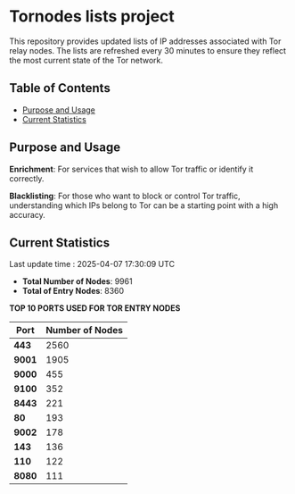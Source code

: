 # Tornodes lists project

This repository provides updated lists of IP addresses associated with Tor relay nodes. The lists are refreshed every 30 minutes to ensure they reflect the most current state of the Tor network.

## Table of Contents

- [Purpose and Usage](#purpose-and-usage)
- [Current Statistics](#current-statistics)


## Purpose and Usage

**Enrichment**: For services that wish to allow Tor traffic or identify it correctly.

**Blacklisting**: For those who want to block or control Tor traffic, understanding which IPs belong to Tor can be a starting point with a high accuracy.

## Current Statistics

Last update time : 2025-04-07 17:30:09 UTC

- **Total Number of Nodes**: 9961
- **Total of Entry Nodes**: 8360

**TOP 10 PORTS USED FOR TOR ENTRY NODES**

| **Port** | **Number of Nodes** |
|------|-----------------|
| **443**   | 2560  |
| **9001**   | 1905  |
| **9000**   | 455  |
| **9100**   | 352  |
| **8443**   | 221  |
| **80**   | 193  |
| **9002**   | 178  |
| **143**   | 136  |
| **110**   | 122  |
| **8080**   | 111  |

